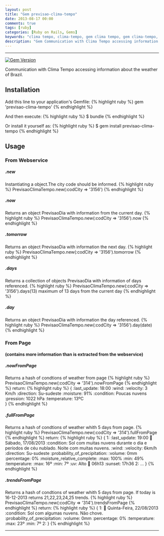 ```yaml
---
layout: post
title: "Gem previsao-clima-tempo"
date: 2013-08-17 00:00
comments: true
tags: [ruby]
categories: [Ruby on Rails, Gems]
keywords: "clima tempo, clima-tempo, gem clima tempo, gem clima-tempo, previsao tempo, previsao-clima-tempo, gem" 
description: "Gem Communication with Clima Tempo accessing information about the weather of Brazil."
---
```

---


<!--more-->
[![Gem Version](https://badge.fury.io/rb/previsao-clima-tempo.png)](http://badge.fury.io/rb/previsao-clima-tempo)

Communication with Clima Tempo accessing information about the weather of Brazil.

## Installation

Add this line to your application's Gemfile:
{% highlight ruby %}
    gem 'previsao-clima-tempo'
{% endhighlight %}

And then execute:
{% highlight ruby %}
    $ bundle
{% endhighlight %}

Or install it yourself as:
{% highlight ruby %}
    $ gem install previsao-clima-tempo
{% endhighlight %}

## Usage
	 
### From Webservice
#####  .new
Instantiating a object.The city code should be informed.
	 {% highlight ruby %}
PrevisaoClimaTempo.new(:codCity => '3156')
     {% endhighlight %}
##### .now     
Returns an object PrevisaoDia with information from the current day.
     {% highlight ruby %}
     PrevisaoClimaTempo.new(:codCity => '3156').now
     {% endhighlight %}
##### .tomorrow     
Returns an object PrevisaoDia with information the next day.
     {% highlight ruby %}
     PrevisaoClimaTempo.new(:codCity => '3156').tomorrow
     {% endhighlight %}
##### .days     
Returns a collection of objects PrevisaoDia with information of days referenced.
     {% highlight ruby %}
     PrevisaoClimaTempo.new(:codCity => '3156').days(13) maximum of 13 days from the current day
     {% endhighlight %}
##### .day     
Returns an object PrevisaoDia with information the day referenced.
     {% highlight ruby %}
     PrevisaoClimaTempo.new(:codCity => '3156').day(date)
     {% endhighlight %}
     
### From Page
#### (contains more information than is extracted from the webservice)
##### .nowFromPage     
Returns a hash of condtions of weather from page
     {% highlight ruby %}
	 PrevisaoClimaTempo.new(:codCity => '314').nowFromPage
	 {% endhighlight %}
return:
	 {% highlight ruby %}
	 {
		:last_update: 18:00
		:wind:
		  :velocity: 3 Km/h
		  :direction: Su-sudeste
		:moisture: 91%
		:condition: Poucas nuvens
		:pression: 1022 hPa
		:temperature: 13ºC  
 	 }
 	 {% endhighlight %}
##### .fullFromPage 	 
Returns a hash of condtions of weather whith 5 days from page.
     {% highlight ruby %}
  	 PrevisaoClimaTempo.new(:codCity => '314').fullFromPage
  	 {% endhighlight %}
return:
	 {% highlight ruby %}
	 {
		1:
		  :last_update: 19:00
		  :date: Sábado, 17/08/2013
		  :condition: Sol com muitas nuvens durante o dia e períodos de céu nublado. Noite
		    com muitas nuvens.
		  :wind:
		    :velocity: 6km/h
		    :direction: Su-sudeste
		  :probability_of_precipitation:
		    :volume: 0mm
		    :percentage: 0%
		  :moisture_relative_complete:
		    :max: 100%
		    :min: 49%
		  :temperature:
		    :max: 16º
		    :min: 7º
		  :uv: Alto
		  :sunrise: 06h13
		  :sunset: 17h36
		2: ...
 	 }
 	 {% endhighlight %}
##### .trendsFromPage 	 
Returns a hash of condtions of weather whith 5 days from page.
If today is 16-12-2013 returns 21,22,23,24,25 trends.
	 {% highlight ruby %}
  	 PrevisaoClimaTempo.new(:codCity => '314').trendsFromPage
  	 {% endhighlight %}
return:
	 {% highlight ruby %}
	 {
		1:
		  :date: Quinta-Feira, 22/08/2013
		  :condition: Sol com algumas nuvens. Não chove.
		  :probability_of_precipitation:
		    :volume: 0mm
		    :percentage: 0%
		  :temperature:
		    :max: 23º
		    :min: 7º
		2: 
 	 }
 	 {% endhighlight %}
 	 
---
